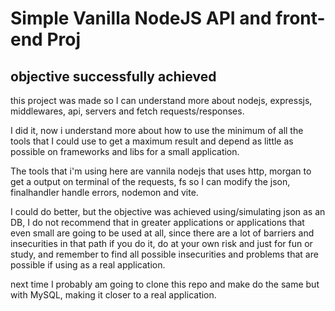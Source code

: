 # Simple Vanilla NodeJS API and front-end Proj 
## objective successfully achieved 

this project was made so I can understand more about nodejs, expressjs, middlewares, api, servers and fetch requests/responses.

I did it, now i understand more about how to use the minimum of all the tools that I could use to get a maximum result and depend as little as possible on frameworks and libs for a small application.

The tools that i'm using here are vannila nodejs that uses http, morgan to get a output on terminal of the requests, fs so I can modify the json, finalhandler handle errors, nodemon and vite. 

I could do better, but the objective was achieved using/simulating json as an DB, I do not recommend that in greater applications or applications that even small are going to be used at all, since there are a lot of barriers and insecurities in that path if you do it, do at your own risk and just for fun or study, and remember to find all possible insecurities and problems that are possible if using as a real application. 

next time I probably am going to clone this repo and make do the same but with MySQL, making it closer to a real application.